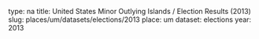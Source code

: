 type: na
title: United States Minor Outlying Islands / Election Results (2013)
slug: places/um/datasets/elections/2013
place: um
dataset: elections
year: 2013
